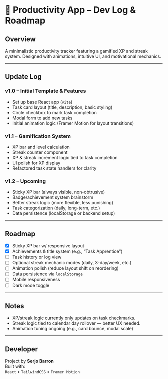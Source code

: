 # 🧠 Productivity App – Dev Log & Roadmap

## Overview
A minimalistic productivity tracker featuring a gamified XP and streak system. Designed with animations, intuitive UI, and motivational mechanics.

---

## Update Log

### **v1.0 – Initial Template & Features**
- Set up base React app (`vite`)
- Task card layout (title, description, basic styling)
- Circle checkbox to mark task completion
- Modal form to add new tasks
- Initial animation logic (Framer Motion for layout transitions)

### **v1.1 – Gamification System**
- XP bar and level calculation
- Streak counter component
- XP & streak increment logic tied to task completion
- UI polish for XP display
- Refactored task state handlers for clarity

### **v1.2 – Upcoming**
- Sticky XP bar (always visible, non-obtrusive)
- Badge/achievement system brainstorm
- Better streak logic (more flexible, less punishing)
- Task categorization (daily, long-term, etc.)
- Data persistence (localStorage or backend setup)

---

## Roadmap

- [x] Sticky XP bar w/ responsive layout
- [x] Achievements & title system (e.g., “Task Apprentice”)
- [ ] Task history or log view
- [ ] Optional streak mechanic modes (daily, 3-day/week, etc.)
- [ ] Animation polish (reduce layout shift on reordering)
- [ ] Data persistence via `localStorage`
- [ ] Mobile responsiveness
- [ ] Dark mode toggle

---

## Notes

- XP/streak logic currently only updates on task checkmarks.
- Streak logic tied to calendar day rollover — better UX needed.
- Animation tuning ongoing (e.g., card bounce, modal scale)

---

## Developer

Project by **Serjo Barron**  
Built with:  
`React` • `TailwindCSS` • `Framer Motion`